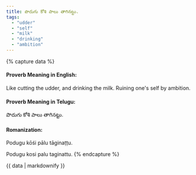 ```yaml
---
title: పొదుగు కోశి పాలు తాగినట్టు.
tags:
  - "udder"
  - "self"
  - "milk"
  - "drinking"
  - "ambition"
---
```


{% capture data %}
#### Proverb Meaning in English:
Like cutting the udder, and drinking the milk.
Ruining one's self by ambition.

#### Proverb Meaning in Telugu:
పొదుగు కోశి పాలు తాగినట్టు.

#### Romanization:
Podugu kōśi pālu tāginaṭṭu.

Podugu kosi palu taginattu.
{% endcapture %}

{{ data | markdownify }}


